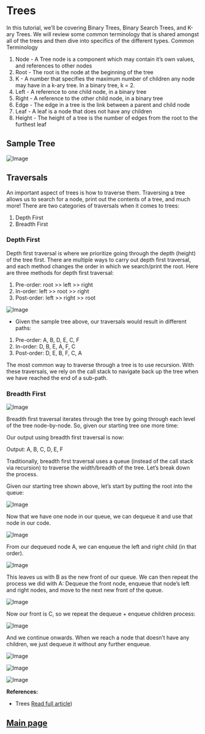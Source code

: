 # Trees

In this tutorial, we’ll be covering Binary Trees, Binary Search Trees, and K-ary Trees. We will review some common terminology that is shared amongst all of the trees and then dive into specifics of the different types.
Common Terminology

1. Node - A Tree node is a component which may contain it’s own values, and references to other nodes
2. Root - The root is the node at the beginning of the tree
3. K - A number that specifies the maximum number of children any node may have in a k-ary tree. In a binary tree, k = 2.
4. Left - A reference to one child node, in a binary tree
5. Right - A reference to the other child node, in a binary tree
6. Edge - The edge in a tree is the link between a parent and child node
7. Leaf - A leaf is a node that does not have any children
8. Height - The height of a tree is the number of edges from the root to the furthest leaf

## Sample Tree

![Image](https://codefellows.github.io/common_curriculum/data_structures_and_algorithms/Code_401/class-15/resources/images/BinaryTree1.PNG)

## Traversals

An important aspect of trees is how to traverse them. Traversing a tree allows us to search for a node, print out the contents of a tree, and much more! There are two categories of traversals when it comes to trees:

1. Depth First
2. Breadth First

### Depth First

Depth first traversal is where we prioritize going through the depth (height) of the tree first. There are multiple ways to carry out depth first traversal, and each method changes the order in which we search/print the root. Here are three methods for depth first traversal:

1. Pre-order: root >> left >> right
2. In-order: left >> root >> right
3. Post-order: left >> right >> root

![Image](https://codefellows.github.io/common_curriculum/data_structures_and_algorithms/Code_401/class-15/resources/images/tree-example.png)

- Given the sample tree above, our traversals would result in different paths:

1. Pre-order: A, B, D, E, C, F
2. In-order: D, B, E, A, F, C
3. Post-order: D, E, B, F, C, A

The most common way to traverse through a tree is to use recursion. With these traversals, we rely on the call stack to navigate back up the tree when we have reached the end of a sub-path.

### Breadth First

![Image](https://codefellows.github.io/common_curriculum/data_structures_and_algorithms/Code_401/class-15/resources/images/tree-example.png)

Breadth first traversal iterates through the tree by going through each level of the tree node-by-node. So, given our starting tree one more time:

Our output using breadth first traversal is now:

Output: A, B, C, D, E, F

Traditionally, breadth first traversal uses a queue (instead of the call stack via recursion) to traverse the width/breadth of the tree. Let’s break down the process.

Given our starting tree shown above, let’s start by putting the root into the queue:

![Image](https://codefellows.github.io/common_curriculum/data_structures_and_algorithms/Code_401/class-15/resources/images/BreadthTraversal1.PNG)

Now that we have one node in our queue, we can dequeue it and use that node in our code.

![Image](https://codefellows.github.io/common_curriculum/data_structures_and_algorithms/Code_401/class-15/resources/images/BreadthTraversal2.PNG)

From our dequeued node A, we can enqueue the left and right child (in that order).

![Image](https://codefellows.github.io/common_curriculum/data_structures_and_algorithms/Code_401/class-15/resources/images/BreadthTraversal3.PNG)

This leaves us with B as the new front of our queue. We can then repeat the process we did with A: Dequeue the front node, enqueue that node’s left and right nodes, and move to the next new front of the queue.

![Image](https://codefellows.github.io/common_curriculum/data_structures_and_algorithms/Code_401/class-15/resources/images/BreadthTraversal4.PNG)

Now our front is C, so we repeat the dequeue + enqueue children process:

![Image](https://codefellows.github.io/common_curriculum/data_structures_and_algorithms/Code_401/class-15/resources/images/BreadthTraversal5.PNG)

And we continue onwards. When we reach a node that doesn’t have any children, we just dequeue it without any further enqueue.

![Image](https://codefellows.github.io/common_curriculum/data_structures_and_algorithms/Code_401/class-15/resources/images/BreadthTraversal6.PNG)

![Image](https://codefellows.github.io/common_curriculum/data_structures_and_algorithms/Code_401/class-15/resources/images/BreadthTraversal7.PNG)

![Image](https://codefellows.github.io/common_curriculum/data_structures_and_algorithms/Code_401/class-15/resources/images/BreadthTraversal8.PNG)

**References:**

- Trees [Read full article](https://codefellows.github.io/common_curriculum/data_structures_and_algorithms/Code_401/class-15/resources/Trees.html))

## [Main page](https://amjadmesmar.github.io/reading-notes/)
